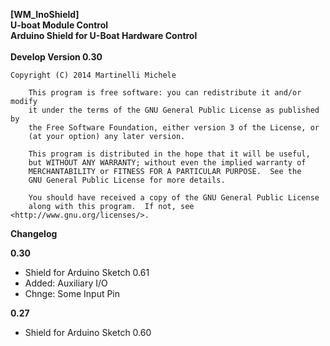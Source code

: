 **[WM_InoShield]** <br />
**U-boat Module Control** <br />
**Arduino Shield for U-Boat Hardware Control**<br />
<br />
**Develop Version 0.30**<br />

  	Copyright (C) 2014 Martinelli Michele

    	This program is free software: you can redistribute it and/or modify
    	it under the terms of the GNU General Public License as published by
    	the Free Software Foundation, either version 3 of the License, or
    	(at your option) any later version.

    	This program is distributed in the hope that it will be useful,
    	but WITHOUT ANY WARRANTY; without even the implied warranty of
    	MERCHANTABILITY or FITNESS FOR A PARTICULAR PURPOSE.  See the
    	GNU General Public License for more details.

    	You should have received a copy of the GNU General Public License
    	along with this program.  If not, see <http://www.gnu.org/licenses/>.


**Changelog**

**0.30**
* Shield for Arduino Sketch 0.61
* Added: Auxiliary I/O
* Chnge: Some Input Pin

**0.27**
* Shield for Arduino Sketch 0.60

